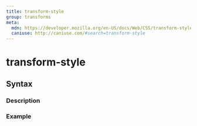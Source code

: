 ```yaml
---
title: transform-style
group: transforms
meta:
  mdn: https://developer.mozilla.org/en-US/docs/Web/CSS/transform-style
  caniuse: http://caniuse.com/#search=transform-style
---
```


# transform-style
<!--- Introduction for transform-style, keep it brief and set the overall context -->

## Syntax
<!--- Introduce the various syntax for transform-style -->

### Description
<!--- For each major section of syntax, provide a description explaining its usage further -->

### Example
<!--- Provide code examples for the syntax block you're currently describing -->